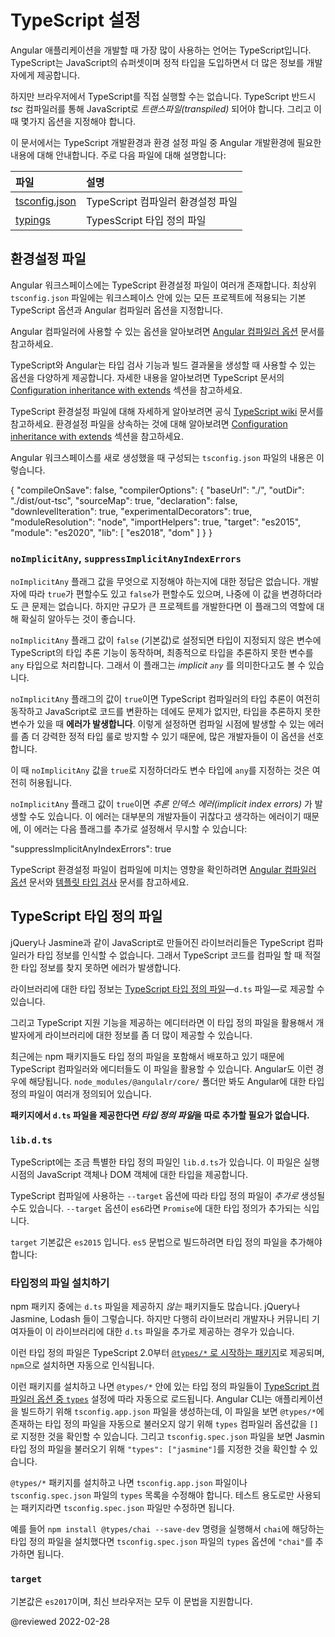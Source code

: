 <!--
# TypeScript configuration
-->
# TypeScript 설정

<!--
TypeScript is a primary language for Angular application development.
It is a superset of JavaScript with design-time support for type safety and tooling.

Browsers can't execute TypeScript directly.
Typescript must be "transpiled" into JavaScript using the *tsc* compiler, which requires some configuration.

This page covers some aspects of TypeScript configuration and the TypeScript environment
that are important to Angular developers, including details about the following files:

| Files                                                    | Details |
|:---                                                      |:---     |
| [tsconfig.json](guide/typescript-configuration#tsconfig) | TypeScript compiler configuration. |
| [typings](guide/typescript-configuration#typings)        | TypesScript declaration files.     |
-->
Angular 애플리케이션을 개발할 때 가장 많이 사용하는 언어는 TypeScript입니다.
TypeScript는 JavaScript의 슈퍼셋이며 정적 타입을 도입하면서 더 많은 정보를 개발자에게 제공합니다.

하지만 브라우저에서 TypeScript를 직접 실행할 수는 없습니다.
TypeScript 반드시 *tsc* 컴파일러를 통해 JavaScript로 *트랜스파일\(transpiled\)* 되어야 합니다.
그리고 이 때 몇가지 옵션을 지정해야 합니다.

이 문서에서는 TypeScript 개발환경과 환경 설정 파일 중 Angular 개발환경에 필요한 내용에 대해 안내합니다.
주로 다음 파일에 대해 설명합니다:

| 파일                                                       | 설명                      |
|:---------------------------------------------------------|:------------------------|
| [tsconfig.json](guide/typescript-configuration#tsconfig) | TypeScript 컴파일러 환경설정 파일 |
| [typings](guide/typescript-configuration#typings)        | TypesScript 타입 정의 파일    |


<a id="tsconfig"></a>

<!--
## Configuration files
-->
## 환경설정 파일

<!--
A given Angular workspace contains several TypeScript configuration files.
At the root `tsconfig.json` file specifies the base TypeScript and Angular compiler options that all projects in the workspace inherit.

<div class="alert is-helpful">

See the [Angular compiler options](guide/angular-compiler-options) guide for information about what Angular specific options are available.

</div>

The TypeScript and Angular have a wide range of options which can be used to configure type-checking features and generated output.
For more information, see the [Configuration inheritance with extends](https://www.typescriptlang.org/docs/handbook/tsconfig-json.html#configuration-inheritance-with-extends) section of the TypeScript documentation.

<div class="alert is-helpful">

For more information TypeScript configuration files, see the official [TypeScript wiki](https://www.typescriptlang.org/docs/handbook/tsconfig-json.html).
For details about configuration inheritance, see the [Configuration inheritance with extends](https://www.typescriptlang.org/docs/handbook/tsconfig-json.html#configuration-inheritance-with-extends) section.

</div>

The initial `tsconfig.json` for an Angular workspace typically looks like the following example.

<code-example lang="json" header="tsconfig.json" linenums="false">
{
  "compileOnSave": false,
  "compilerOptions": {
    "baseUrl": "./",
    "outDir": "./dist/out-tsc",
    "sourceMap": true,
    "declaration": false,
    "downlevelIteration": true,
    "experimentalDecorators": true,
    "moduleResolution": "node",
    "importHelpers": true,
    "target": "es2015",
    "module": "es2020",
    "lib": [
      "es2018",
      "dom"
    ]
  }
}
</code-example>
-->
Angular 워크스페이스에는 TypeScript 환경설정 파일이 여러개 존재합니다.
최상위 `tsconfig.json` 파일에는 워크스페이스 안에 있는 모든 프로젝트에 적용되는 기본 TypeScript 옵션과 Angular 컴파일러 옵션을 지정합니다.

<div class="alert is-helpful">

Angular 컴파일러에 사용할 수 있는 옵션을 알아보려면 [Angular 컴파일러 옵션](guide/angular-compiler-options) 문서를 참고하세요.

</div>

TypeScript와 Angular는 타입 검사 기능과 빌드 결과물을 생성할 때 사용할 수 있는 옵션을 다양하게 제공합니다.
자세한 내용을 알아보려면 TypeScript 문서의 [Configuration inheritance with extends](https://www.typescriptlang.org/docs/handbook/tsconfig-json.html#configuration-inheritance-with-extends) 섹션을 참고하세요.

<div class="alert is-helpful">

TypeScript 환경설정 파일에 대해 자세하게 알아보려면 공식 [TypeScript wiki](https://www.typescriptlang.org/docs/handbook/tsconfig-json.html) 문서를 참고하세요.
환경설정 파일을 상속하는 것에 대해 알아보려면 [Configuration inheritance with extends](https://www.typescriptlang.org/docs/handbook/tsconfig-json.html#configuration-inheritance-with-extends) 섹션을 참고하세요.

</div>

Angular 워크스페이스를 새로 생성했을 때 구성되는 `tsconfig.json` 파일의 내용은 이렇습니다.

<code-example lang="json" header="tsconfig.json" linenums="false">
{
  "compileOnSave": false,
  "compilerOptions": {
    "baseUrl": "./",
    "outDir": "./dist/out-tsc",
    "sourceMap": true,
    "declaration": false,
    "downlevelIteration": true,
    "experimentalDecorators": true,
    "moduleResolution": "node",
    "importHelpers": true,
    "target": "es2015",
    "module": "es2020",
    "lib": [
      "es2018",
      "dom"
    ]
  }
}
</code-example>


<a id="noImplicitAny"></a>

<!--
### `noImplicitAny` and `suppressImplicitAnyIndexErrors`
-->
### `noImplicitAny`, `suppressImplicitAnyIndexErrors`

<!--
TypeScript developers disagree about whether the `noImplicitAny` flag should be `true` or `false`.
There is no correct answer and you can change the flag later.
But your choice now can make a difference in larger projects, so it merits discussion.

When the `noImplicitAny` flag is `false` \(the default\), and if the compiler cannot infer the variable type based on how it's used, the compiler silently defaults the type to `any`.
That's what is meant by *implicit `any`*.

When the `noImplicitAny` flag is `true` and the TypeScript compiler cannot infer the type, it still generates the JavaScript files, but it also **reports an error**.
Many seasoned developers prefer this stricter setting because type checking catches more unintentional errors at compile time.

You can set a variable's type to `any` even when the `noImplicitAny` flag is `true`.

When the `noImplicitAny` flag is `true`, you may get *implicit index errors* as well.
Most developers feel that *this particular error* is more annoying than helpful.
You can suppress them with the following additional flag:

<code-example>

"suppressImplicitAnyIndexErrors": true

</code-example>

<div class="alert is-helpful">

For more information about how the TypeScript configuration affects compilation, see [Angular Compiler Options](guide/angular-compiler-options) and [Template Type Checking](guide/template-typecheck).

</div>
-->
`noImplicitAny` 플래그 값을 무엇으로 지정해야 하는지에 대한 정답은 없습니다.
개발자에 따라 `true`가 편할수도 있고 `false`가 편할수도 있으며, 나중에 이 값을 변경하더라도 큰 문제는 없습니다.
하지만 규모가 큰 프로젝트를 개발한다면 이 플래그의 역할에 대해 확실히 알아두는 것이 좋습니다.

`noImplicitAny` 플래그 값이 `false` \(기본값\)로 설정되면 타입이 지정되지 않은 변수에 TypeScript의 타입 추론 기능이 동작하며, 최종적으로 타입을 추론하지 못한 변수를 `any` 타입으로 처리합니다.
그래서 이 플래그는 *implicit `any`* 를 의미한다고도 볼 수 있습니다.

`noImplicitAny` 플래그의 값이 `true`이면 TypeScript 컴파일러의 타입 추론이 여전히 동작하고 JavaScript로 코드를 변환하는 데에도 문제가 없지만, 타입을 추론하지 못한 변수가 있을 때 **에러가 발생합니다**.
이렇게 설정하면 컴파일 시점에 발생할 수 있는 에러를 좀 더 강력한 정적 타입 룰로 방지할 수 있기 때문에, 많은 개발자들이 이 옵션을 선호합니다.

이 때 `noImplicitAny` 값을 `true`로 지정하더라도 변수 타입에 `any`를 지정하는 것은 여전히 허용됩니다.

`noImplicitAny` 플래그 값이 `true`이면 *추론 인덱스 에러\(implicit index errors\)* 가 발생할 수도 있습니다.
이 에러는 대부분의 개발자들이 귀찮다고 생각하는 에러이기 때문에, 이 에러는 다음 플래그를 추가로 설정해서 무시할 수 있습니다:

<code-example>

"suppressImplicitAnyIndexErrors": true

</code-example>

<div class="alert is-helpful">

TypeScript 환경설정 파일이 컴파일에 미치는 영향을 확인하려면 [Angular 컴파일러 옵션](guide/angular-compiler-options) 문서와 [템플릿 타입 검사](guide/template-typecheck) 문서를 참고하세요.

</div>


<a id="typings"></a>

<!--
## TypeScript typings
-->
## TypeScript 타입 정의 파일

<!--
Many JavaScript libraries, such as jQuery, the Jasmine testing library, and Angular, extend the JavaScript environment with features and syntax that the TypeScript compiler doesn't recognize natively.
When the compiler doesn't recognize something, it reports an error.

Use [TypeScript type definition files](https://www.typescriptlang.org/docs/handbook/writing-declaration-files.html) &mdash;`d.ts files`&mdash; to tell the compiler about the libraries you load.

TypeScript-aware editors leverage these same definition files to display type information about library features.

Many libraries include definition files in their npm packages where both the TypeScript compiler and editors
can find them.
Angular is one such library.
The `node_modules/@angular/core/` folder of any Angular application contains several `d.ts` files that describe parts of Angular.

<div class="alert is-helpful">

You don't need to do anything to get *typings* files for library packages that include `d.ts` files.
Angular packages include them already.

</div>
-->
jQuery나 Jasmine과 같이 JavaScript로 만들어진 라이브러리들은 TypeScript 컴파일러가 타입 정보를 인식할 수 없습니다.
그래서 TypeScript 코드를 컴파일 할 때 적절한 타입 정보를 찾지 못하면 에러가 발생합니다.

라이브러리에 대한 타입 정보는 [TypeScript 타입 정의 파일](https://www.typescriptlang.org/docs/handbook/writing-declaration-files.html)&mdash;`d.ts` 파일&mdash;로 제공할 수 있습니다.

그리고 TypeScript 지원 기능을 제공하는 에디터라면 이 타입 정의 파일을 활용해서 개발자에게 라이브러리에 대한 정보를 좀 더 많이 제공할 수 있습니다.

최근에는 npm 패키지들도 타입 정의 파일을 포함해서 배포하고 있기 때문에 TypeScript 컴파일러와 에디터들도 이 파일을 활용할 수 있습니다.
Angular도 이런 경우에 해당됩니다.
`node_modules/@angulalr/core/` 폴더만 봐도 Angular에 대한 타입 정의 파일이 여러개 정의되어 있습니다.

<div class="alert is-helpful">

**패키지에서 `d.ts` 파일을 제공한다면 *타입 정의 파일*을 따로 추가할 필요가 없습니다.**

</div>


### `lib.d.ts`

<!--
TypeScript includes a special declaration file called `lib.d.ts`.
This file contains the ambient declarations for various common JavaScript constructs present in JavaScript runtimes and the DOM.

Based on the `--target`, TypeScript adds *additional* ambient declarations like `Promise` if the target is `es6`.

By default, the target is `es2015`.
If you are targeting `es5`, you still have newer type declarations due to the list of declaration files included:

<code-example header="tsconfig.json (lib excerpt)" path="getting-started/tsconfig.0.json" region="lib"></code-example>
-->
TypeScript에는 조금 특별한 타입 정의 파일인 `lib.d.ts`가 있습니다.
이 파일은 실행 시점의 JavaScript 객체나 DOM 객체에 대한 타입을 제공합니다.

TypeScript 컴파일에 사용하는 `--target` 옵션에 따라 타입 정의 파일이 _추가로_ 생성될 수도 있습니다.
`--target` 옵션이 `es6`라면 `Promise`에 대한 타입 정의가 추가되는 식입니다.

`target` 기본값은 `es2015` 입니다.
`es5` 문법으로 빌드하려면 타입 정의 파일을 추가해야 합니다:

<code-example header="tsconfig.json (lib 일부)" path="getting-started/tsconfig.0.json" region="lib"></code-example>


<!--
### Installable typings files
-->
### 타입정의 파일 설치하기

<!--
Many libraries &mdash;jQuery, Jasmine, and Lodash among them&mdash; do *not* include `d.ts` files in their npm packages.
Fortunately, either their authors or community contributors have created separate `d.ts` files for these libraries and published them in well-known locations.

You can install these typings with `npm` using the [`@types/*` scoped package](https://www.typescriptlang.org/docs/handbook/declaration-files/consumption.html).

Which ambient declaration files in `@types/*` are automatically included is determined by the [`types` TypeScript compiler option](https://www.typescriptlang.org/tsconfig#types).
The Angular CLI generates a `tsconfig.app.json` file which is used to build an application, in which the `types` compiler option is set to `[]` to disable automatic inclusion of declarations from `@types/*`.
Similarly, the `tsconfig.spec.json` file is used for testing and sets `"types": ["jasmine"]` to allow using Jasmine's ambient declarations in tests.

After installing `@types/*` declarations, you have to update the `tsconfig.app.json` and `tsconfig.spec.json` files to add the newly installed declarations to the list of `types`.
If the declarations are only meant for testing, then only the `tsconfig.spec.json` file should be updated.

For instance, to install typings for `chai` you run `npm install @types/chai --save-dev` and then update `tsconfig.spec.json` to add `"chai"` to the list of `types`.
-->
npm 패키지 중에는 `d.ts` 파일을 제공하지 *않는* 패키지들도 많습니다.
jQuery나 Jasmine, Lodash 들이 그렇습니다.
하지만 다행히 라이브러리 개발자나 커뮤니티 기여자들이 이 라이브러리에 대한 `d.ts` 파일을 추가로 제공하는 경우가 있습니다.

이런 타입 정의 파일은 TypeScript 2.0부터 [`@types/*` 로 시작하는 패키지](https://www.typescriptlang.org/docs/handbook/declaration-files/consumption.html)로 제공되며, `npm`으로 설치하면 자동으로 인식됩니다.

이런 패키지를 설치하고 나면 `@types/*` 안에 있는 타입 정의 파일들이 [TypeScript 컴파일러 옵션 중 `types`](https://www.typescriptlang.org/tsconfig#types) 설정에 따라 자동으로 로드됩니다.
Angular CLI는 애플리케이션을 빌드하기 위해 `tsconfig.app.json` 파일을 생성하는데, 이 파일을 보면 `@types/*`에 존재하는 타입 정의 파일을 자동으로 불러오지 않기 위해  `types` 컴파일러 옵션값을 `[]`로 지정한 것을 확인할 수 있습니다.
그리고 `tsconfig.spec.json` 파일을 보면 Jasmin 타입 정의 파일을 불러오기 위해 `"types": ["jasmine"]`를 지정한 것을 확인할 수 있습니다.

`@types/*` 패키지를 설치하고 나면 `tsconfig.app.json` 파일이나 `tsconfig.spec.json` 파일의 `types` 목록을 수정해야 합니다.
테스트 용도로만 사용되는 패키지라면 `tsconfig.spec.json` 파일만 수정하면 됩니다.

예를 들어 `npm install @types/chai --save-dev` 명령을 실행해서 `chai`에 해당하는 타입 정의 파일을 설치했다면 `tsconfig.spec.json` 파일의 `types` 옵션에 `"chai"`를 추가하면 됩니다.


<a id="target"></a>

### `target`

<!--
By default, the target is `es2017`, which is supported in modern browsers.
-->
기본값은 `es2017`이며, 최신 브라우저는 모두 이 문법을 지원합니다.


<!-- links -->

<!-- external links -->

<!-- end links -->

@reviewed 2022-02-28
